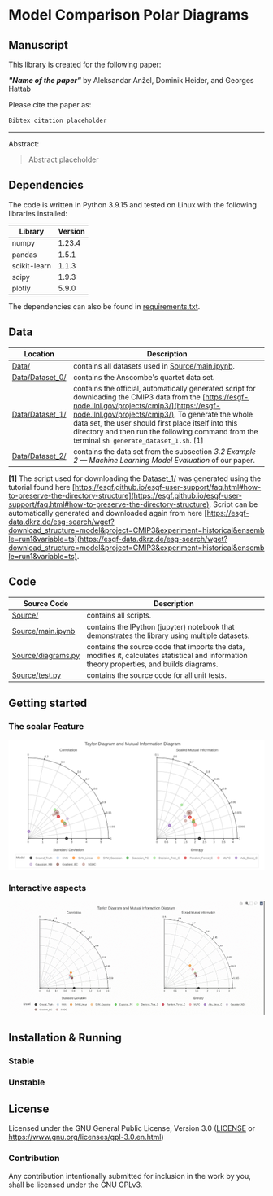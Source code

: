 # Model Comparison Polar Diagrams

## Manuscript

This library is created for the following paper:

***"Name of the paper"*** by Aleksandar Anžel, Dominik Heider, and Georges Hattab

Please cite the paper as:
```latex
Bibtex citation placeholder
```

---
Abstract:

> Abstract placeholder


## Dependencies

The code is written in Python 3.9.15 and tested on Linux with the following libraries installed:

|Library|Version|
|---|---|
|numpy|1.23.4|
|pandas|1.5.1|
|scikit-learn|1.1.3|
|scipy|1.9.3|
|plotly|5.9.0|

The dependencies can also be found in [requirements.txt](requirements.txt).

## Data
|Location|Description|
|---|---|
|[Data/](./Data/)|contains all datasets used in [Source/main.ipynb](./Source/main.ipynb).
|[Data/Dataset_0/](./Data/Dataset_0/)|contains the Anscombe's quartet data set.
|[Data/Dataset_1/](./Data/Dataset_1/)|contains the official, automatically generated script for downloading the CMIP3 data from the [https://esgf-node.llnl.gov/projects/cmip3/](https://esgf-node.llnl.gov/projects/cmip3/). To generate the whole data set, the user should first place itself into this directory and then run the following command from the terminal `sh generate_dataset_1.sh`. [1]
|[Data/Dataset_2/](./Data/Dataset_2/)|contains the data set from the subsection *3.2 Example 2 — Machine Learning Model Evaluation* of our paper.


**[1]** The script used for downloading the [Dataset_1/](./Data/Dataset_1/) was generated using the tutorial found here [https://esgf.github.io/esgf-user-support/faq.html#how-to-preserve-the-directory-structure](https://esgf.github.io/esgf-user-support/faq.html#how-to-preserve-the-directory-structure).
Script can be automatically generated and downloaded again from here [https://esgf-data.dkrz.de/esg-search/wget?download_structure=model&project=CMIP3&experiment=historical&ensemble=run1&variable=ts](https://esgf-data.dkrz.de/esg-search/wget?download_structure=model&project=CMIP3&experiment=historical&ensemble=run1&variable=ts).

## Code
|Source Code|Description|
|---|---|
|[Source/](./Source/)|contains all scripts.
|[Source/main.ipynb](./Source/main.ipynb)|contains the IPython (jupyter) notebook that demonstrates the library using multiple datasets.
|[Source/diagrams.py](./Source/diagrams.py)|contains the source code that imports the data, modifies it, calculates statistical and information theory properties, and builds diagrams.
|[Source/test.py](./Source/test.py)|contains the source code for all unit tests.

## Getting started

### The scalar Feature
![Scalar feature](./Data/README_Images/3-2-ml-ecoli-both-with-scalar.png)

### Interactive aspects
![Tooltip](./Data/README_Images/General_navigation.gif)


## Installation & Running
### Stable

### Unstable

## License

Licensed under the GNU General Public License, Version 3.0 ([LICENSE](./LICENSE) or https://www.gnu.org/licenses/gpl-3.0.en.html)

### Contribution

Any contribution intentionally submitted for inclusion in the work by you, shall be licensed under the GNU GPLv3.
